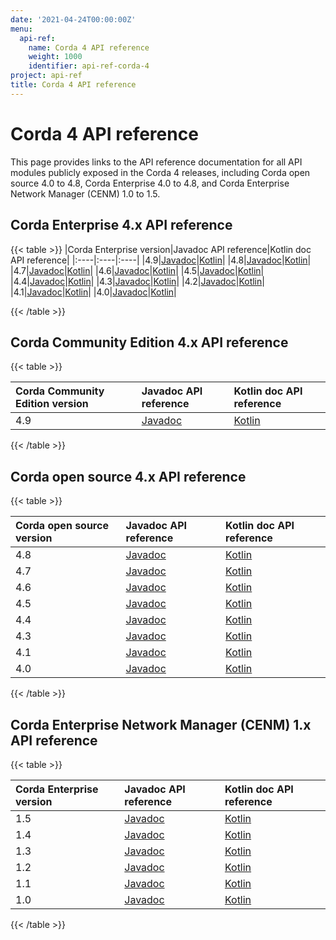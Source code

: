 ```yaml
---
date: '2021-04-24T00:00:00Z'
menu:
  api-ref:
    name: Corda 4 API reference
    weight: 1000
    identifier: api-ref-corda-4
project: api-ref
title: Corda 4 API reference
---
```


# Corda 4 API reference

This page provides links to the API reference documentation for all API modules publicly exposed in the Corda 4 releases, including Corda open source 4.0 to 4.8, Corda Enterprise 4.0 to 4.8, and Corda Enterprise Network Manager (CENM) 1.0 to 1.5.

## Corda Enterprise 4.x API reference

{{< table >}}
|Corda Enterprise version|Javadoc API reference|Kotlin doc API reference|
|:----|:----|:----|
|4.9|<a href="../../../en/api-ref/corda/4.9/enterprise/javadoc/index.html" target="_blank">Javadoc</a>|<a href="../../../en/api-ref/corda/4.9/enterprise/kotlin/corda/index.html" target="_blank">Kotlin</a>|
|4.8|<a href="../../../en/api-ref/corda/4.8/enterprise/javadoc/index.html" target="_blank">Javadoc</a>|<a href="../../../en/api-ref/corda/4.8/enterprise/kotlin/corda/index.html" target="_blank">Kotlin</a>|
|4.7|<a href="../../../en/api-ref/corda/4.7/enterprise/javadoc/index.html" target="_blank">Javadoc</a>|<a href="../../../en/api-ref/corda/4.7/enterprise/kotlin/corda/index.html" target="_blank">Kotlin</a>|
|4.6|<a href="../../../en/api-ref/corda/4.6/enterprise/javadoc/index.html" target="_blank">Javadoc</a>|<a href="../../../en/api-ref/corda/4.6/enterprise/kotlin/corda/index.html" target="_blank">Kotlin</a>|
|4.5|<a href="../../../en/api-ref/corda/4.5/enterprise/javadoc/index.html" target="_blank">Javadoc</a>|<a href="../../../en/api-ref/corda/4.5/enterprise/kotlin/corda/index.html" target="_blank">Kotlin</a>|
|4.4|<a href="../../../en/api-ref/corda/4.4/enterprise/javadoc/index.html" target="_blank">Javadoc</a>|<a href="../../../en/api-ref/corda/4.4/enterprise/kotlin/corda/index.html" target="_blank">Kotlin</a>|
|4.3|<a href="../../../en/api-ref/corda/4.3/enterprise/javadoc/index.html" target="_blank">Javadoc</a>|<a href="../../../en/api-ref/corda/4.3/enterprise/kotlin/corda/index.html" target="_blank">Kotlin</a>|
|4.2|<a href="../../../en/api-ref/corda/4.2/enterprise/javadoc/index.html" target="_blank">Javadoc</a>|<a href="../../../en/api-ref/corda/4.2/enterprise/kotlin/corda/index.html" target="_blank">Kotlin</a>|
|4.1|<a href="../../../en/api-ref/corda/4.1/enterprise/javadoc/index.html" target="_blank">Javadoc</a>|<a href="../../../en/api-ref/corda/4.1/enterprise/kotlin/corda/index.html" target="_blank">Kotlin</a>|
|4.0|<a href="../../../en/api-ref/corda/4.0/enterprise/javadoc/index.html" target="_blank">Javadoc</a>|<a href="../../../en/api-ref/corda/4.0/enterprise/kotlin/corda/index.html" target="_blank">Kotlin</a>|

{{< /table >}}

## Corda Community Edition 4.x API reference

{{< table >}}

|Corda Community Edition version|Javadoc API reference|Kotlin doc API reference|
|:----|:----|:----|
|4.9|<a href="../../../en/api-ref/corda/4.9/community/javadoc/index.html" target="_blank">Javadoc</a>|<a href="../../../en/api-ref/corda/4.9/community/kotlin/corda/index.html" target="_blank">Kotlin</a>|

{{< /table >}}

## Corda open source 4.x API reference

{{< table >}}

|Corda open source version|Javadoc API reference|Kotlin doc API reference|
|:----|:----|:----|
|4.8|<a href="../../../en/api-ref/corda/4.8/open-source/javadoc/index.html" target="_blank">Javadoc</a>|<a href="../../../en/api-ref/corda/4.8/open-source/kotlin/corda/index.html" target="_blank">Kotlin</a>|
|4.7|<a href="../../../en/api-ref/corda/4.7/open-source/javadoc/index.html" target="_blank">Javadoc</a>|<a href="../../../en/api-ref/corda/4.7/open-source/kotlin/corda/index.html" target="_blank">Kotlin</a>|
|4.6|<a href="../../../en/api-ref/corda/4.6/open-source/javadoc/index.html" target="_blank">Javadoc</a>|<a href="../../../en/api-ref/corda/4.6/open-source/kotlin/corda/index.html" target="_blank">Kotlin</a>|
|4.5|<a href="../../../en/api-ref/corda/4.5/open-source/javadoc/index.html" target="_blank">Javadoc</a>|<a href="../../../en/api-ref/corda/4.5/open-source/kotlin/corda/index.html" target="_blank">Kotlin</a>|
|4.4|<a href="../../../en/api-ref/corda/4.4/open-source/javadoc/index.html" target="_blank">Javadoc</a>|<a href="../../../en/api-ref/corda/4.4/open-source/kotlin/corda/index.html" target="_blank">Kotlin</a>|
|4.3|<a href="../../../en/api-ref/corda/4.3/open-source/javadoc/index.html" target="_blank">Javadoc</a>|<a href="../../../en/api-ref/corda/4.3/open-source/kotlin/corda/index.html" target="_blank">Kotlin</a>|
|4.1|<a href="../../../en/api-ref/corda/4.1/open-source/javadoc/index.html" target="_blank">Javadoc</a>|<a href="../../../en/api-ref/corda/4.1/open-source/kotlin/corda/index.html" target="_blank">Kotlin</a>|
|4.0|<a href="../../../en/api-ref/corda/4.0/open-source/javadoc/index.html" target="_blank">Javadoc</a>|<a href="../../../en/api-ref/corda/4.0/open-source/kotlin/corda/index.html" target="_blank">Kotlin</a>|

{{< /table >}}

## Corda Enterprise Network Manager (CENM) 1.x API reference

{{< table >}}

|Corda Enterprise version|Javadoc API reference|Kotlin doc API reference|
|:----|:----|:----|
|1.5|<a href="../../../en/api-ref/corda/1.5/cenm/javadoc/index.html" target="_blank">Javadoc</a>|<a href="../../../en/api-ref/corda/1.5/cenm/kotlin/corda/index.html" target="_blank">Kotlin</a>|
|1.4|<a href="../../../en/api-ref/corda/1.4/cenm/javadoc/index.html" target="_blank">Javadoc</a>|<a href="../../../en/api-ref/corda/1.4/cenm/kotlin/corda/index.html" target="_blank">Kotlin</a>|
|1.3|<a href="../../../en/api-ref/corda/1.3/cenm/javadoc/index.html" target="_blank">Javadoc</a>|<a href="../../../en/api-ref/corda/1.3/cenm/kotlin/corda/index.html" target="_blank">Kotlin</a>|
|1.2|<a href="../../../en/api-ref/corda/1.2/cenm/javadoc/index.html" target="_blank">Javadoc</a>|<a href="../../../en/api-ref/corda/1.2/cenm/kotlin/corda/index.html" target="_blank">Kotlin</a>|
|1.1|<a href="../../../en/api-ref/corda/1.1/cenm/javadoc/index.html" target="_blank">Javadoc</a>|<a href="../../../en/api-ref/corda/1.1/cenm/kotlin/corda/index.html" target="_blank">Kotlin</a>|
|1.0|<a href="../../../en/api-ref/corda/1.0/cenm/javadoc/index.html" target="_blank">Javadoc</a>|<a href="../../../en/api-ref/corda/1.0/cenm/kotlin/corda/index.html" target="_blank">Kotlin</a>|

{{< /table >}}
